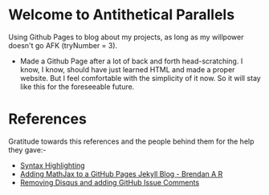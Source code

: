 # Welcome to Antithetical Parallels

Using Github Pages to blog about my projects, as long as my willpower doesn't go AFK (tryNumber = 3).

* Made a Github Page after a lot of back and forth head-scratching. I know, I know, should have just learned HTML and made a proper website. But I feel comfortable with the simplicity of it now. So it will stay like this for the foreseeable future.

# References
Gratitude towards this references and the people behind them for the help they gave:-
* [Syntax Highlighting](https://mycyberuniverse.com/syntax-highlighting-jekyll.html)
* [Adding MathJax to a GitHub Pages Jekyll Blog - Brendan A R](http://sgeos.github.io/github/jekyll/2016/08/21/adding_mathjax_to_a_jekyll_github_pages_blog.html)
* [Removing Disqus and adding GitHub Issue Comments](https://asp.net-hacker.rocks/2018/11/19/github-comments.html)
